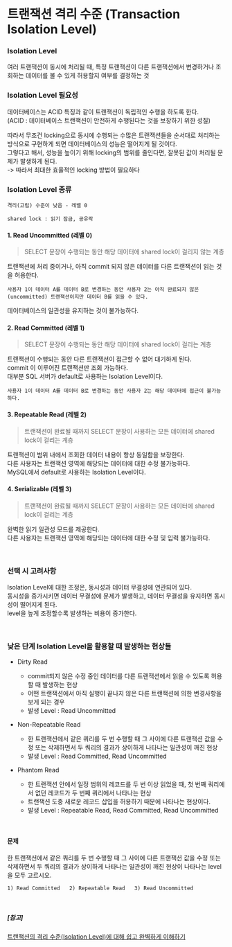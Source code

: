 # 트랜잭션 격리 수준 (Transaction Isolation Level)

### Isolation Level
여러 트랜잭션이 동시에 처리될 때, 특정 트랜잭션이 다른 트랜잭션에서 변경하거나 조회하는 데이터를 볼 수 있게 허용할지 여부를 결정하는 것

### Isolation Level 필요성

데이터베이스는 ACID 특징과 같이 트랜잭션이 독립적인 수행을 하도록 한다.  
(ACID : 데이터베이스 트랜잭션이 안전하게 수행된다는 것을 보장하기 위한 성질)  

따라서 무조건 locking으로 동시에 수행되는 수많은 트랜잭션들을 순서대로 처리하는 방식으로 구현하게 되면 데이터베이스의 성능은 떨어지게 될 것이다.  
그렇다고 해서, 성능을 높이기 위해 locking의 범위를 줄인다면, 잘못된 값이 처리될 문제가 발생하게 된다.  
-> 따라서 최대한 효율적인 locking 방법이 필요하다

### Isolation Level 종류
```
격리(고립) 수준이 낮음 - 레벨 0

shared lock : 읽기 잠금, 공유락
```

#### 1. Read Uncommitted (레벨 0)

> SELECT 문장이 수행되는 동안 해당 데이터에 shared lock이 걸리지 않는 계층

트랜잭션에 처리 중이거나, 아직 commit 되지 않은 데이터를 다른 트랜잭션이 읽는 것을 허용한다.

```
사용자 1이 데이터 A를 데이터 B로 변경하는 동안 사용자 2는 아직 완료되지 않은(uncommitted) 트랜잭션이지만 데이터 B를 읽을 수 있다.
```
데이터베이스의 일관성을 유지하는 것이 불가능하다.

#### 2. Read Committed (레벨 1)

> SELECT 문장이 수행되는 동안 해당 데이터에 shared lock이 걸리는 계층

트랜잭션이 수행되는 동안 다른 트랜잭션이 접근할 수 없어 대기하게 된다.  
commit 이 이루어진 트랜잭션만 조회 가능하다.  
대부분 SQL 서버가 default로 사용하는 Isolation Level이다.

```
사용자 1이 데이터 A를 데이터 B로 변경하는 동안 사용자 2는 해당 데이터에 접근이 불가능하다.
```

#### 3. Repeatable Read (레벨 2)

> 트랜잭션이 완료될 때까지 SELECT 문장이 사용하는 모든 데이터에 shared lock이 걸리는 계층

트랜잭션이 범위 내에서 조회한 데이터 내용이 항상 동일함을 보장한다.  
다른 사용자는 트랜잭션 영역에 해당되는 데이터에 대한 수정 불가능하다.  
MySQL에서 default로 사용하는 Isolation Level이다.

#### 4. Serializable (레벨 3)

> 트랜잭션이 완료될 때까지 SELECT 문장이 사용하는 모든 데이터에 shared lock이 걸리는 계층

완벽한 읽기 일관성 모드를 제공한다.  
다른 사용자는 트랜잭션 영역에 해당되는 데이터에 대한 수정 및 입력 불가능하다.

<br>

### 선택 시 고려사항

Isolation Level에 대한 조정은, 동시성과 데이터 무결성에 연관되어 있다.  
동시성을 증가시키면 데이터 무결성에 문제가 발생하고, 데이터 무결성을 유지하면 동시성이 떨어지게 된다.  
level을 높게 조정할수록 발생하는 비용이 증가한다.

<br>

### 낮은 단계 Isolation Level을 활용할 때 발생하는 현상들

- Dirty Read  
    - commit되지 않은 수정 중인 데이터를 다른 트랜잭션에서 읽을 수 있도록 허용할 때 발생하는 현상  
    - 어떤 트랜잭션에서 아직 실행이 끝나지 않은 다른 트랜잭션에 의한 변경사항을 보게 되는 경우  
    - 발생 Level : Read Uncommitted

- Non-Repeatable Read
    - 한 트랜잭션에서 같은 쿼리를 두 번 수행할 때 그 사이에 다른 트랜잭션 값을 수정 또는 삭제하면서 두 쿼리의 결과가 상이하게 나타나는 일관성이 깨진 현상
    - 발생 Level : Read Committed, Read Uncommitted

- Phantom Read
    - 한 트랜잭션 안에서 일정 범위의 레코드를 두 번 이상 읽었을 때, 첫 번째 쿼리에서 없던 레코드가 두 번째 쿼리에서 나타나는 현상
    - 트랜잭션 도중 새로운 레코드 삽입을 허용하기 때문에 나타나는 현상이다.
    - 발생 Level : Repeatable Read, Read Committed, Read Uncommitted

<br>

#### 문제
한 트랜잭션에서 같은 쿼리를 두 번 수행할 때 그 사이에 다른 트랜잭션 값을 수정 또는 삭제하면서 두 쿼리의 결과가 상이하게 나타나는 일관성이 깨진 현상이 나타나는 level을 모두 고르시오.
    
    1) Read Committed   2) Repeatable Read   3) Read Uncommitted

<br>

##### [참고]
[트랜잭션의 격리 수준(Isolation Level)에 대해 쉽고 완벽하게 이해하기](<https://mangkyu.tistory.com/299>)


